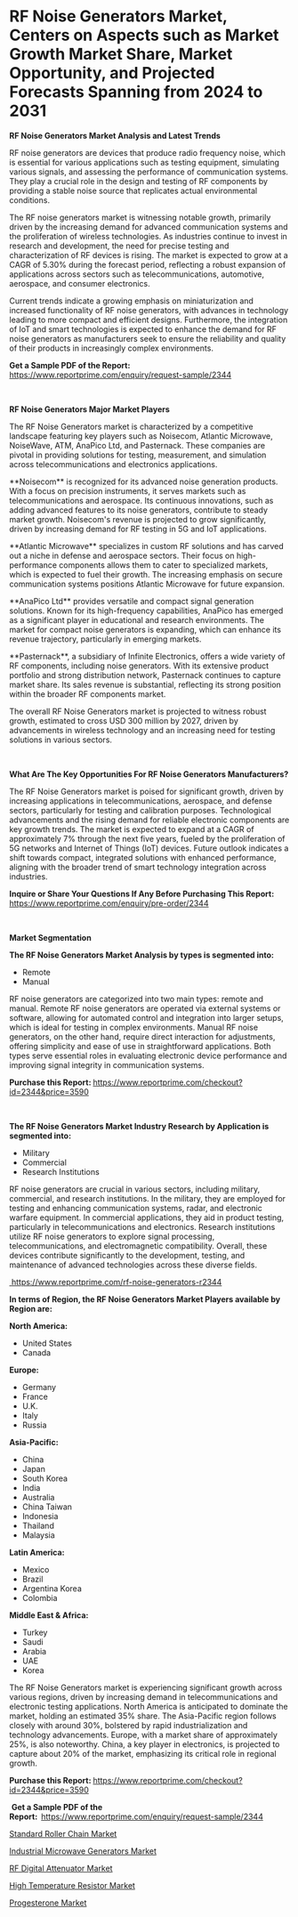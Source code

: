 <p><h1>RF Noise Generators Market, Centers on Aspects such as Market Growth Market Share, Market Opportunity, and Projected Forecasts Spanning from 2024 to 2031</h1></p><p><strong>RF Noise Generators Market Analysis and Latest Trends</strong></p>
<p><p>RF noise generators are devices that produce radio frequency noise, which is essential for various applications such as testing equipment, simulating various signals, and assessing the performance of communication systems. They play a crucial role in the design and testing of RF components by providing a stable noise source that replicates actual environmental conditions.</p><p>The RF noise generators market is witnessing notable growth, primarily driven by the increasing demand for advanced communication systems and the proliferation of wireless technologies. As industries continue to invest in research and development, the need for precise testing and characterization of RF devices is rising. The market is expected to grow at a CAGR of 5.30% during the forecast period, reflecting a robust expansion of applications across sectors such as telecommunications, automotive, aerospace, and consumer electronics.</p><p>Current trends indicate a growing emphasis on miniaturization and increased functionality of RF noise generators, with advances in technology leading to more compact and efficient designs. Furthermore, the integration of IoT and smart technologies is expected to enhance the demand for RF noise generators as manufacturers seek to ensure the reliability and quality of their products in increasingly complex environments.</p></p>
<p><strong>Get a Sample PDF of the Report:&nbsp;</strong> <a href="https://www.reportprime.com/enquiry/request-sample/2344">https://www.reportprime.com/enquiry/request-sample/2344</a></p>
<p>&nbsp;</p>
<p><strong>RF Noise Generators Major Market Players</strong></p>
<p><p>The RF Noise Generators market is characterized by a competitive landscape featuring key players such as Noisecom, Atlantic Microwave, NoiseWave, ATM, AnaPico Ltd, and Pasternack. These companies are pivotal in providing solutions for testing, measurement, and simulation across telecommunications and electronics applications.</p><p>**Noisecom** is recognized for its advanced noise generation products. With a focus on precision instruments, it serves markets such as telecommunications and aerospace. Its continuous innovations, such as adding advanced features to its noise generators, contribute to steady market growth. Noisecom's revenue is projected to grow significantly, driven by increasing demand for RF testing in 5G and IoT applications.</p><p>**Atlantic Microwave** specializes in custom RF solutions and has carved out a niche in defense and aerospace sectors. Their focus on high-performance components allows them to cater to specialized markets, which is expected to fuel their growth. The increasing emphasis on secure communication systems positions Atlantic Microwave for future expansion.</p><p>**AnaPico Ltd** provides versatile and compact signal generation solutions. Known for its high-frequency capabilities, AnaPico has emerged as a significant player in educational and research environments. The market for compact noise generators is expanding, which can enhance its revenue trajectory, particularly in emerging markets.</p><p>**Pasternack**, a subsidiary of Infinite Electronics, offers a wide variety of RF components, including noise generators. With its extensive product portfolio and strong distribution network, Pasternack continues to capture market share. Its sales revenue is substantial, reflecting its strong position within the broader RF components market.</p><p>The overall RF Noise Generators market is projected to witness robust growth, estimated to cross USD 300 million by 2027, driven by advancements in wireless technology and an increasing need for testing solutions in various sectors.</p></p>
<p>&nbsp;</p>
<p><strong>What Are The Key Opportunities For RF Noise Generators Manufacturers?</strong></p>
<p><p>The RF Noise Generators market is poised for significant growth, driven by increasing applications in telecommunications, aerospace, and defense sectors, particularly for testing and calibration purposes. Technological advancements and the rising demand for reliable electronic components are key growth trends. The market is expected to expand at a CAGR of approximately 7% through the next five years, fueled by the proliferation of 5G networks and Internet of Things (IoT) devices. Future outlook indicates a shift towards compact, integrated solutions with enhanced performance, aligning with the broader trend of smart technology integration across industries.</p></p>
<p><strong>Inquire or Share Your Questions If Any Before Purchasing This Report:</strong> <a href="https://www.reportprime.com/enquiry/pre-order/2344">https://www.reportprime.com/enquiry/pre-order/2344</a></p>
<p>&nbsp;</p>
<p><strong>Market Segmentation</strong></p>
<p><strong>The RF Noise Generators Market Analysis by types is segmented into:</strong></p>
<p><ul><li>Remote</li><li>Manual</li></ul></p>
<p><p>RF noise generators are categorized into two main types: remote and manual. Remote RF noise generators are operated via external systems or software, allowing for automated control and integration into larger setups, which is ideal for testing in complex environments. Manual RF noise generators, on the other hand, require direct interaction for adjustments, offering simplicity and ease of use in straightforward applications. Both types serve essential roles in evaluating electronic device performance and improving signal integrity in communication systems.</p></p>
<p><strong>Purchase this Report:&nbsp;</strong><a href="https://www.reportprime.com/checkout?id=2344&price=3590">https://www.reportprime.com/checkout?id=2344&price=3590</a></p>
<p>&nbsp;</p>
<p><strong>The RF Noise Generators Market Industry Research by Application is segmented into:</strong></p>
<p><ul><li>Military</li><li>Commercial</li><li>Research Institutions</li></ul></p>
<p><p>RF noise generators are crucial in various sectors, including military, commercial, and research institutions. In the military, they are employed for testing and enhancing communication systems, radar, and electronic warfare equipment. In commercial applications, they aid in product testing, particularly in telecommunications and electronics. Research institutions utilize RF noise generators to explore signal processing, telecommunications, and electromagnetic compatibility. Overall, these devices contribute significantly to the development, testing, and maintenance of advanced technologies across these diverse fields.</p></p>
<p><a href="https://www.reportprime.com/rf-noise-generators-r2344">&nbsp;https://www.reportprime.com/rf-noise-generators-r2344</a></p>
<p><strong>In terms of Region, the RF Noise Generators Market Players available by Region are:</strong></p>
<p>
    <p> <strong> North America: </strong>
        <ul>
            <li>United States</li>
            <li>Canada</li>
        </ul>
        </p> 
    <p> <strong> Europe: </strong>
        <ul>
            <li>Germany</li>
            <li>France</li>
            <li>U.K.</li>
            <li>Italy</li>
            <li>Russia</li>
        </ul>
        </p> 
    <p> <strong> Asia-Pacific: </strong>
        <ul>
            <li>China</li>
            <li>Japan</li>
            <li>South Korea</li>
            <li>India</li>
            <li>Australia</li>
            <li>China Taiwan</li>
            <li>Indonesia</li>
            <li>Thailand</li>
            <li>Malaysia</li>
        </ul>
        </p> 
    <p> <strong> Latin America: </strong>
        <ul>
            <li>Mexico</li>
            <li>Brazil</li>
            <li>Argentina Korea</li>
            <li>Colombia</li>
        </ul>
        </p> 
    <p> <strong> Middle East & Africa: </strong>
        <ul>
            <li>Turkey</li>
            <li>Saudi</li>
            <li>Arabia</li>
            <li>UAE</li>
            <li>Korea</li>
        </ul>
    </p>
    </p>
<p><p>The RF Noise Generators market is experiencing significant growth across various regions, driven by increasing demand in telecommunications and electronic testing applications. North America is anticipated to dominate the market, holding an estimated 35% share. The Asia-Pacific region follows closely with around 30%, bolstered by rapid industrialization and technology advancements. Europe, with a market share of approximately 25%, is also noteworthy. China, a key player in electronics, is projected to capture about 20% of the market, emphasizing its critical role in regional growth.</p></p>
<p><strong>Purchase this Report: </strong><a href="https://www.reportprime.com/checkout?id=2344&price=3590">https://www.reportprime.com/checkout?id=2344&price=3590</a></p>
<p>&nbsp;<strong>Get a Sample PDF of the Report:&nbsp;&nbsp;</strong><a href="https://www.reportprime.com/enquiry/request-sample/2344">https://www.reportprime.com/enquiry/request-sample/2344</a></p>
<p><strong></strong></p>
<p><p><a href="https://www.linkedin.com/pulse/standard-roller-chain-market-strategic-insights-product-evolution-8eoaf?trackingId=q66SAxIPRhazMPyENhq6Nw%3D%3D">Standard Roller Chain Market</a></p><p><a href="https://www.linkedin.com/pulse/industrial-microwave-generators-market-global-trends-forecast-ly2uf?trackingId=A1zkjRuhS4e6o30mzTsM5g%3D%3D">Industrial Microwave Generators Market</a></p><p><a href="https://github.com/NargisHussain75/Market-Research-Report-List-1/blob/main/rf-digital-attenuator-market.md">RF Digital Attenuator Market</a></p><p><a href="https://github.com/FlorianWolf90/Market-Research-Report-List-1/blob/main/high-temperature-resistor-market.md">High Temperature Resistor Market</a></p><p><a href="https://medium.com/@dhjdj3783/progesterone-market-global-market-insights-and-sales-trends-2024-to-2031-325afb92ac67">Progesterone Market</a></p></p>